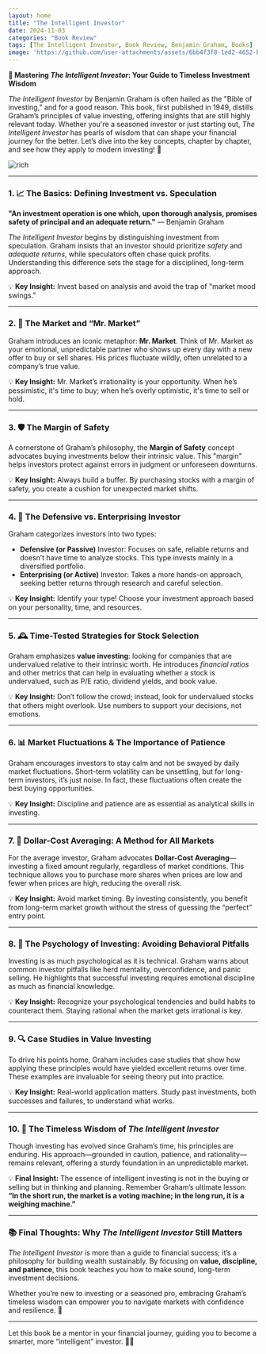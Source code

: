 ```yaml
---
layout: home
title: "The Intelligent Investor"
date: 2024-11-03
categories: "Book Review"
tags: [The Intelligent Investor, Book Review, Benjamin Graham, Books]
image: 'https://github.com/user-attachments/assets/6bb4f3f8-1ed2-4652-be0c-39956a102219'
---
```


**📘 Mastering *The Intelligent Investor*: Your Guide to Timeless Investment Wisdom**

*The Intelligent Investor* by Benjamin Graham is often hailed as the "Bible of investing," and for a good reason. This book, first published in 1949, distills Graham’s principles of value investing, offering insights that are still highly relevant today. Whether you're a seasoned investor or just starting out, *The Intelligent Investor* has pearls of wisdom that can shape your financial journey for the better. Let’s dive into the key concepts, chapter by chapter, and see how they apply to modern investing! 🚀

![rich](https://github.com/user-attachments/assets/6bb4f3f8-1ed2-4652-be0c-39956a102219)

---

### 1. 📈 The Basics: Defining Investment vs. Speculation
**"An investment operation is one which, upon thorough analysis, promises safety of principal and an adequate return."** — Benjamin Graham

*The Intelligent Investor* begins by distinguishing investment from speculation. Graham insists that an investor should prioritize *safety* and *adequate returns*, while speculators often chase quick profits. Understanding this difference sets the stage for a disciplined, long-term approach.

💡 **Key Insight:** Invest based on analysis and avoid the trap of "market mood swings."

---

### 2. 🐻 The Market and “Mr. Market”
Graham introduces an iconic metaphor: **Mr. Market**. Think of Mr. Market as your emotional, unpredictable partner who shows up every day with a new offer to buy or sell shares. His prices fluctuate wildly, often unrelated to a company’s true value. 

💡 **Key Insight:** Mr. Market’s irrationality is your opportunity. When he’s pessimistic, it's time to buy; when he’s overly optimistic, it's time to sell or hold.

---

### 3. 🛡️ The Margin of Safety
A cornerstone of Graham’s philosophy, the **Margin of Safety** concept advocates buying investments below their intrinsic value. This "margin" helps investors protect against errors in judgment or unforeseen downturns.

💡 **Key Insight:** Always build a buffer. By purchasing stocks with a margin of safety, you create a cushion for unexpected market shifts.

---

### 4. 💼 The Defensive vs. Enterprising Investor
Graham categorizes investors into two types:
   - **Defensive (or Passive)** Investor: Focuses on safe, reliable returns and doesn’t have time to analyze stocks. This type invests mainly in a diversified portfolio.
   - **Enterprising (or Active)** Investor: Takes a more hands-on approach, seeking better returns through research and careful selection.

💡 **Key Insight:** Identify your type! Choose your investment approach based on your personality, time, and resources.

---

### 5. 🕰️ Time-Tested Strategies for Stock Selection
Graham emphasizes **value investing**: looking for companies that are undervalued relative to their intrinsic worth. He introduces *financial ratios* and other metrics that can help in evaluating whether a stock is undervalued, such as P/E ratio, dividend yields, and book value.

💡 **Key Insight:** Don’t follow the crowd; instead, look for undervalued stocks that others might overlook. Use numbers to support your decisions, not emotions.

---

### 6. 📊 Market Fluctuations & The Importance of Patience
Graham encourages investors to stay calm and not be swayed by daily market fluctuations. Short-term volatility can be unsettling, but for long-term investors, it’s just noise. In fact, these fluctuations often create the best buying opportunities.

💡 **Key Insight:** Discipline and patience are as essential as analytical skills in investing.

---

### 7. 📅 Dollar-Cost Averaging: A Method for All Markets
For the average investor, Graham advocates **Dollar-Cost Averaging**—investing a fixed amount regularly, regardless of market conditions. This technique allows you to purchase more shares when prices are low and fewer when prices are high, reducing the overall risk.

💡 **Key Insight:** Avoid market timing. By investing consistently, you benefit from long-term market growth without the stress of guessing the “perfect” entry point.

---

### 8. 🧠 The Psychology of Investing: Avoiding Behavioral Pitfalls
Investing is as much psychological as it is technical. Graham warns about common investor pitfalls like herd mentality, overconfidence, and panic selling. He highlights that successful investing requires emotional discipline as much as financial knowledge.

💡 **Key Insight:** Recognize your psychological tendencies and build habits to counteract them. Staying rational when the market gets irrational is key.

---

### 9. 🔍 Case Studies in Value Investing
To drive his points home, Graham includes case studies that show how applying these principles would have yielded excellent returns over time. These examples are invaluable for seeing theory put into practice.

💡 **Key Insight:** Real-world application matters. Study past investments, both successes and failures, to understand what works.

---

### 10. 🔮 The Timeless Wisdom of *The Intelligent Investor*
Though investing has evolved since Graham’s time, his principles are enduring. His approach—grounded in caution, patience, and rationality—remains relevant, offering a sturdy foundation in an unpredictable market. 

💡 **Final Insight:** The essence of intelligent investing is not in the buying or selling but in thinking and planning. Remember Graham’s ultimate lesson: **“In the short run, the market is a voting machine; in the long run, it is a weighing machine.”**

---

### 📚 Final Thoughts: Why *The Intelligent Investor* Still Matters
*The Intelligent Investor* is more than a guide to financial success; it’s a philosophy for building wealth sustainably. By focusing on **value, discipline, and patience**, this book teaches you how to make sound, long-term investment decisions.

Whether you’re new to investing or a seasoned pro, embracing Graham’s timeless wisdom can empower you to navigate markets with confidence and resilience. 🎯

--- 

Let this book be a mentor in your financial journey, guiding you to become a smarter, more “intelligent” investor. 🧠💡

